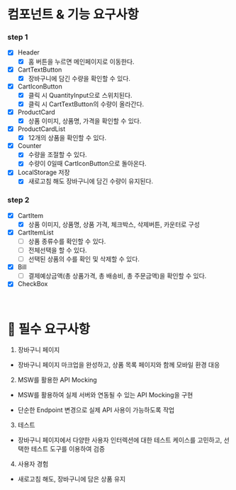 # 컴포넌트 & 기능 요구사항

### step 1

- [x] Header
  - [x] 홈 버튼을 누르면 메인페이지로 이동한다.
- [x] CartTextButton
  - [x] 장바구니에 담긴 수량을 확인할 수 있다.
- [x] CartIconButton
  - [x] 클릭 시 QuantityInput으로 스위치된다.
  - [x] 클릭 시 CartTextButton의 수량이 올라간다.
- [x] ProductCard
  - [x] 상품 이미지, 상품명, 가격을 확인할 수 있다.
- [x] ProductCardList
  - [x] 12개의 상품을 확인할 수 있다.
- [x] Counter
  - [x] 수량을 조절할 수 있다.
  - [x] 수량이 0일때 CartIconButton으로 돌아온다.
- [x] LocalStorage 저장
  - [x] 새로고침 해도 장바구니에 담긴 수량이 유지된다.

### step 2

- [x] CartItem
  - [x] 상품 이미지, 상품명, 상품 가격, 체크박스, 삭제버튼, 카운터로 구성
- [x] CartItemList
  - [ ] 상품 종류수를 확인할 수 있다.
  - [ ] 전체선택을 할 수 있다.
  - [ ] 선택된 상품의 수를 확인 및 삭제할 수 있다.
- [x] Bill
  - [ ] 결제예상금액(총 상품가격, 총 배송비, 총 주문금액)을 확인할 수 있다.
- [x] CheckBox

<br>

# 📝 필수 요구사항

1. 장바구니 페이지

- 장바구니 페이지 마크업을 완성하고, 상품 목록 페이지와 함께 모바일 환경 대응

2. MSW를 활용한 API Mocking

- MSW를 활용하여 실제 서버와 연동될 수 있는 API Mocking을 구현

- 단순한 Endpoint 변경으로 실제 API 사용이 가능하도록 작업

3. 테스트

- 장바구니 페이지에서 다양한 사용자 인터렉션에 대한 테스트 케이스를 고민하고, 선택한 테스트 도구를 이용하여 검증

4. 사용자 경험

- 새로고침 해도, 장바구니에 담은 상품 유지
